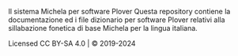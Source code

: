 Il sistema Michela per software Plover
Questa repository contiene la documentazione ed i file dizionario per software Plover relativi alla sillabazione fonetica di base Michela per la lingua italiana.

Licensed CC BY-SA 4.0 | © 2019-2024
